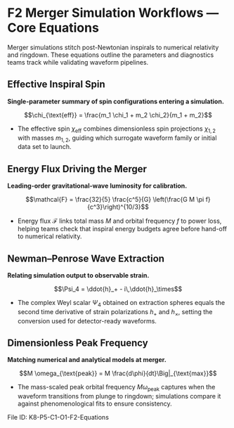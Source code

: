 # F2 Merger Simulation Workflows — Core Equations

Merger simulations stitch post-Newtonian inspirals to numerical relativity and ringdown. These equations outline the parameters and diagnostics teams track while validating waveform pipelines.

## Effective Inspiral Spin
**Single-parameter summary of spin configurations entering a simulation.**

$$\chi_{\text{eff}} = \frac{m_1 \chi_1 + m_2 \chi_2}{m_1 + m_2}$$

- The effective spin $\chi_{\text{eff}}$ combines dimensionless spin projections $\chi_{1,2}$ with masses $m_{1,2}$, guiding which surrogate waveform family or initial data set to launch.

## Energy Flux Driving the Merger
**Leading-order gravitational-wave luminosity for calibration.**

$$\mathcal{F} = \frac{32}{5} \frac{c^5}{G} \left(\frac{G M \pi f}{c^3}\right)^{10/3}$$

- Energy flux $\mathcal{F}$ links total mass $M$ and orbital frequency $f$ to power loss, helping teams check that inspiral energy budgets agree before hand-off to numerical relativity.

## Newman–Penrose Wave Extraction
**Relating simulation output to observable strain.**

$$\Psi_4 = \ddot{h}_+ - i\,\ddot{h}_\times$$

- The complex Weyl scalar $\Psi_4$ obtained on extraction spheres equals the second time derivative of strain polarizations $h_+$ and $h_\times$, setting the conversion used for detector-ready waveforms.

## Dimensionless Peak Frequency
**Matching numerical and analytical models at merger.**

$$M \omega_{\text{peak}} = M \frac{d\phi}{dt}\Big|_{\text{max}}$$

- The mass-scaled peak orbital frequency $M \omega_{\text{peak}}$ captures when the waveform transitions from plunge to ringdown; simulations compare it against phenomenological fits to ensure consistency.

File ID: K8-P5-C1-O1-F2-Equations
